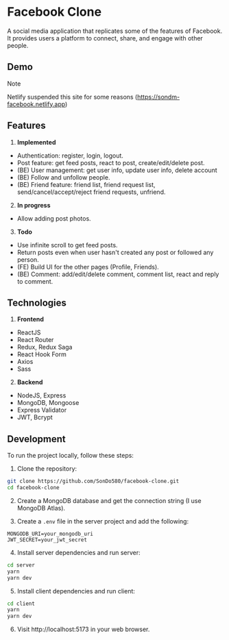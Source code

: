 # Facebook Clone

A social media application that replicates some of the features of Facebook. It provides users a platform to connect, share, and engage with other people.

## Demo

> [!NOTE]
> Netlify suspended this site for some reasons (https://sondm-facebook.netlify.app)

## Features

1. **Implemented**

- Authentication: register, login, logout.
- Post feature: get feed posts, react to post, create/edit/delete post.
- (BE) User management: get user info, update user info, delete account
- (BE) Follow and unfollow people.
- (BE) Friend feature: friend list, friend request list, send/cancel/accept/reject friend requests, unfriend.

2. **In progress**

- Allow adding post photos.

3. **Todo**

- Use infinite scroll to get feed posts.
- Return posts even when user hasn't created any post or followed any person.
- (FE) Build UI for the other pages (Profile, Friends).
- (BE) Comment: add/edit/delete comment, comment list, react and reply to comment.

## Technologies

1. **Frontend**

- ReactJS
- React Router
- Redux, Redux Saga
- React Hook Form
- Axios
- Sass

2. **Backend**

- NodeJS, Express
- MongoDB, Mongoose
- Express Validator
- JWT, Bcrypt

## Development

To run the project locally, follow these steps:

1. Clone the repository:

```bash
git clone https://github.com/SonDo580/facebook-clone.git
cd facebook-clone
```

2. Create a MongoDB database and get the connection string (I use MongoDB Atlas).

3. Create a `.env` file in the server project and add the following:

```env
MONGODB_URI=your_mongodb_uri
JWT_SECRET=your_jwt_secret
```

4. Install server dependencies and run server:

```bash
cd server
yarn
yarn dev
```

5. Install client dependencies and run client:

```bash
cd client
yarn
yarn dev
```

6. Visit http://localhost:5173 in your web browser.
